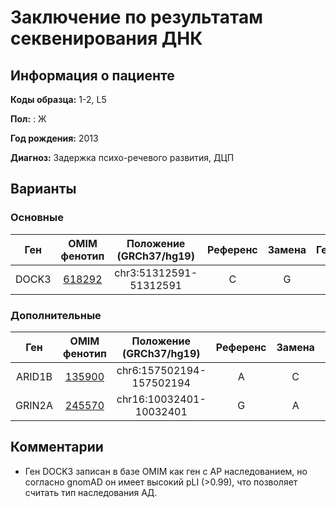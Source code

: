 # Заключение по результатам секвенирования ДНК

## Информация о пациенте

**Коды образца:** 1-2, L5

**Пол:** : Ж

**Год рождения:** 2013

**Диагноз:** Задержка психо-речевого развития, ДЦП

## Варианты

### Основные

| Ген    | OMIM фенотип | Положение (GRCh37/hg19)   | Референс | Замена | Генотип | Экзон | Тип замены | Частота аллеля | Глубина прочтения |
|:------:|:------------:|:-------------------------:|:--------:|:------:|:-------:|:-----:|:----------:|:--------------:|:-----------------:| 
| DOCK3 | [618292](https://omim.org/entry/618292) | chr3:51312591-51312591 | C | G | 0/1 | 25/53 | stopgain | - | 37 |

### Дополнительные

| Ген    | OMIM фенотип | Положение (GRCh37/hg19)   | Референс | Замена | Генотип | Экзон | Тип замены | Частота аллеля | Глубина прочтения |
|:------:|:------------:|:-------------------------:|:--------:|:------:|:-------:|:-----:|:----------:|:--------------:|:-----------------:| 
| ARID1B | [135900](https://omim.org/entry/135900) | chr6:157502194-157502194 | A | C | 0/1 | 12/20 | nonsynonymous SNV | - | 63 |
| GRIN2A | [245570](https://omim.org/entry/245570) | chr16:10032401-10032401 | G | A | 0/1 | 3/13 | nonsynonymous SNV | [0,002](https://www.ncbi.nlm.nih.gov/snp/rs78631453) | 75 |

## Комментарии

* Ген DOCK3 записан в базе OMIM как ген с АР наследованием, но согласно gnomAD он имеет высокий pLI (>0.99), что позволяет считать тип наследования АД.
